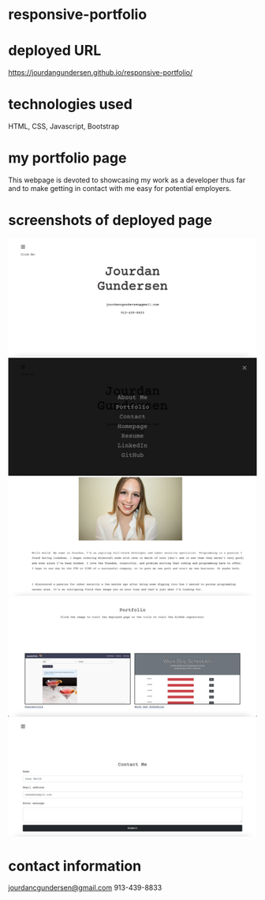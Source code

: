 # responsive-portfolio

# deployed URL
https://jourdangundersen.github.io/responsive-portfolio/

# technologies used
HTML, CSS, Javascript, Bootstrap

# my portfolio page
This webpage is devoted to showcasing my work as a developer thus far and to make
getting in contact with me easy for potential employers.

# screenshots of deployed page
![](Assets/screenshots-for-readme/indexpage.png)
![](Assets/screenshots-for-readme/menu.png)
![](Assets/screenshots-for-readme/aboutmepage.png)
![](Assets/screenshots-for-readme/portfoliopage.png)
![](Assets/screenshots-for-readme/contactmepage.png)

# contact information
jourdancgundersen@gmail.com
913-439-8833